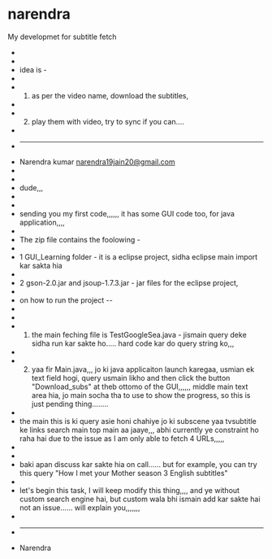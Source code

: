 narendra
========

My developmet for subtitle fetch

+	
+	
+	idea is  -
+	
+	1) as per the video name, download the subtitles,
+	
+	2) play them with video, try to sync if you can....
+	
+	---
+	Narendra kumar <narendra19jain20@gmail.com>
+		
+		
+	dude,,,
+	
+	
+	sending you my first code,,,,,, it has some GUI code too, for java application,,,,
+	
+	The zip file contains the foolowing -
+	
+	1  GUI_Learning folder - it is a eclipse project, sidha eclipse main import kar sakta hia
+	
+	2  gson-2.0.jar and jsoup-1.7.3.jar -  jar files for the eclipse project,
+	
+	on how to run the project --
+	
+	
+	1) the main feching file is TestGoogleSea.java - jismain query deke sidha run kar sakte ho..... hard code kar do query string ko,,,
+	
+	2) yaa fir Main.java,,, jo ki java applicaiton launch karegaa, usmian ek text field hogi, query usmain likho and then click the button "Download_subs" at theb ottomo of the GUI,,,,,,  middle main text area hia, jo main socha tha to use to show the progress, so this is just pending thing........ 
+	
+	the main this is ki query asie honi chahiye jo ki subscene yaa tvsubtitle ke links search main top  main aa jaaye,,, abhi currently ye constraint ho raha hai due to the issue as I am only able to fetch 4 URLs,,,,,
+	
+	
+	baki apan discuss kar sakte hia on call......  but for example, you can try this query "How I met your Mother season 3 English subtitles"
+	
+	let's  begin this task, I will keep modify this thing,,,,  and ye without custom search engine hai, but custom wala bhi ismain add kar sakte hai not an issue...... will explain you,,,,,,,
+	
+	---
+	Narendra
 	
